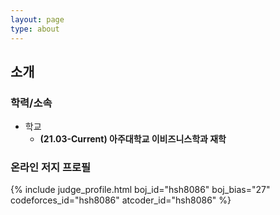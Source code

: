 ```yaml
---
layout: page
type: about
---
```


## 소개

### 학력/소속
* 학교
  * **(21.03-Current) 아주대학교 이비즈니스학과 재학**

### 온라인 저지 프로필
{% include judge_profile.html boj_id="hsh8086" boj_bias="27" codeforces_id="hsh8086" atcoder_id="hsh8086" %}

